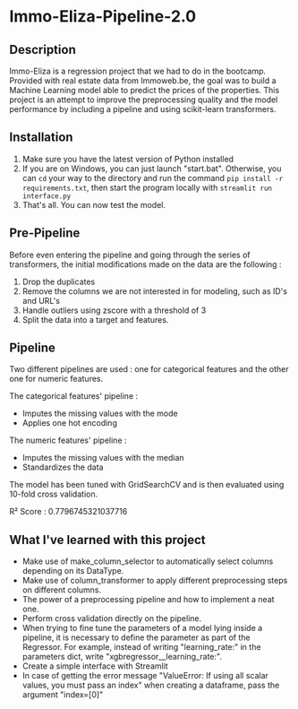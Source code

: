 # Immo-Eliza-Pipeline-2.0

## Description
Immo-Eliza is a regression project that we had to do in the bootcamp. Provided with real estate data from Immoweb.be, 
the goal was to build a Machine Learning model able to predict the prices of the properties. This project is an attempt
to improve the preprocessing quality and the model performance by including a pipeline and using scikit-learn transformers.

## Installation
1. Make sure you have the latest version of Python installed
2. If you are on Windows, you can just launch "start.bat". Otherwise, you can `cd` your way to the directory and run the command `pip install -r requirements.txt`, then start the program locally with `streamlit run interface.py`
3. That's all. You can now test the model.

## Pre-Pipeline
Before even entering the pipeline and going through the series of transformers, the initial modifications made on the data are
the following :
1. Drop the duplicates
2. Remove the columns we are not interested in for modeling, such as ID's and URL's
3. Handle outliers using zscore with a threshold of 3
4. Split the data into a target and features.

## Pipeline
Two different pipelines are used : one for categorical features and the other one for numeric features.

The categorical features' pipeline :
- Imputes the missing values with the mode
- Applies one hot encoding

The numeric features' pipeline :
- Imputes the missing values with the median
- Standardizes the data

The model has been tuned with GridSearchCV and is then evaluated using 10-fold cross validation.

R² Score : 0.7796745321037716

## What I've learned with this project
- Make use of make_column_selector to automatically select columns depending on its DataType.
- Make use of column_transformer to apply different preprocessing steps on different columns.
- The power of a preprocessing pipeline and how to implement a neat one.
- Perform cross validation directly on the pipeline.
- When trying to fine tune the parameters of a model lying inside a pipeline, it is necessary to define the parameter as part of the Regressor. For example, instead of writing "learning_rate:" in the parameters dict, write "xgbregressor__learning_rate:".
- Create a simple interface with Streamlit
- In case of getting the error message "ValueError: If using all scalar values, you must pass an index" when creating a dataframe, pass the argument "index=[0]"